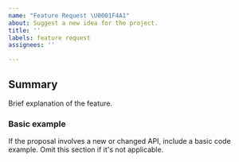 ```yaml
---
name: "Feature Request \U0001F4A1"
about: Suggest a new idea for the project.
title: ''
labels: feature request
assignees: ''

---
```


## Summary

Brief explanation of the feature.

### Basic example

If the proposal involves a new or changed API, include a basic code example. Omit this section if it's not applicable.
